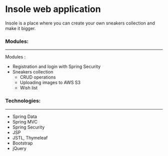 # Insole web application

Insole is a place where you can create your own sneakers collection and make it bigger.

### Modules:
-----------------------------------------------------------------------------------------------------------------------
Modules :
  - Registration and login with Spring Security
  - Sneakers collection
    - CRUD operations
    - Uploading images to AWS S3
    - Wish list
    
### Technologies:
-----------------------------------------------------------------------------------------------------------------------

- Spring Data
- Spring MVC
- Spring Security
- JSP
- JSTL, Thymeleaf
- Bootstrap
- jQuery
